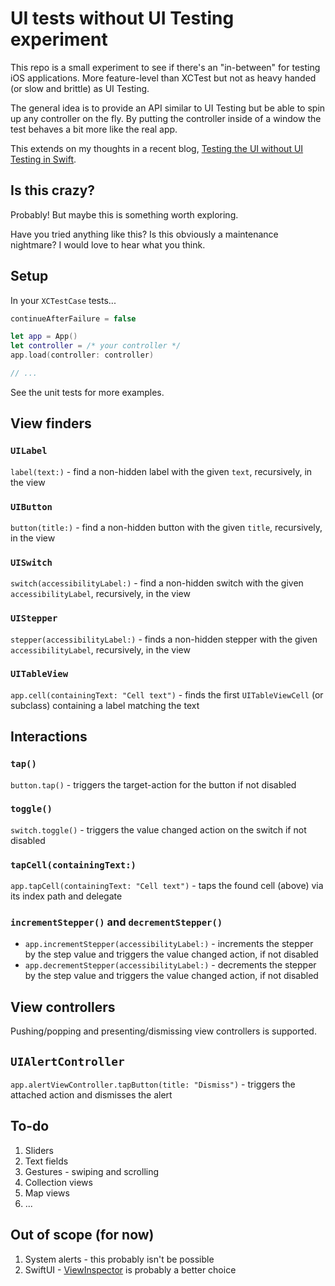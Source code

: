 # UI tests without UI Testing experiment

This repo is a small experiment to see if there's an "in-between" for testing iOS applications. More feature-level than XCTest but not as heavy handed (or slow and brittle) as UI Testing.

The general idea is to provide an API similar to UI Testing but be able to spin up any controller on the fly. By putting the controller inside of a window the test behaves a bit more like the real app.

This extends on my thoughts in a recent blog, [Testing the UI without UI Testing in Swift](https://masilotti.com/testing-ui-without-ui-testing/).

## Is this crazy?

Probably! But maybe this is something worth exploring.

Have you tried anything like this? Is this obviously a maintenance nightmare? I would love to hear what you think.

## Setup

In your `XCTestCase` tests...

```swift
continueAfterFailure = false

let app = App()
let controller = /* your controller */
app.load(controller: controller)

// ...
```

See the unit tests for more examples.

## View finders

### `UILabel`

`label(text:)` - find a non-hidden label with the given `text`, recursively, in the view

### `UIButton`

`button(title:)` - find a non-hidden button with the given `title`, recursively, in the view

### `UISwitch`

`switch(accessibilityLabel:)` - find a non-hidden switch with the given `accessibilityLabel`, recursively, in the view

### `UIStepper`

`stepper(accessibilityLabel:)` - finds a non-hidden stepper with the given `accessibilityLabel`, recursively, in the view

### `UITableView`

`app.cell(containingText: "Cell text")` - finds the first `UITableViewCell` (or subclass) containing a label matching the text

## Interactions

### `tap()`

`button.tap()` - triggers the target-action for the button if not disabled

### `toggle()`

`switch.toggle()` - triggers the value changed action on the switch if not disabled

### `tapCell(containingText:)`

`app.tapCell(containingText: "Cell text")` - taps the found cell (above) via its index path and delegate

### `incrementStepper()` and `decrementStepper()`

* `app.incrementStepper(accessibilityLabel:)` - increments the stepper by the step value and triggers the value changed action, if not disabled
* `app.decrementStepper(accessibilityLabel:)` - decrements the stepper by the step value and triggers the value changed action, if not disabled

## View controllers

Pushing/popping and presenting/dismissing view controllers is supported.

## `UIAlertController`

`app.alertViewController.tapButton(title: "Dismiss")` - triggers the attached action and dismisses the alert

## To-do

1. Sliders
1. Text fields
1. Gestures - swiping and scrolling
1. Collection views
1. Map views
1. ...

## Out of scope (for now)

1. System alerts - this probably isn't be possible
1. SwiftUI - [ViewInspector](https://github.com/nalexn/ViewInspector) is probably a better choice
